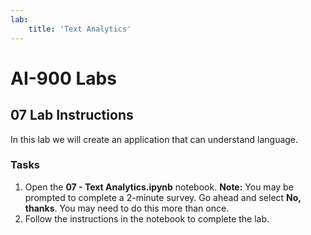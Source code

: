 ```yaml
---
lab:
    title: 'Text Analytics'
---
```


# AI-900 Labs
## 07 Lab Instructions
In this lab we will create an application that can understand language.

### Tasks
1.  Open the **07 - Text Analytics.ipynb** notebook.
    **Note:** You may be prompted to complete a 2-minute survey. Go ahead and select **No, thanks**. You may need to do this more than once.
2.  Follow the instructions in the notebook to complete the lab.
